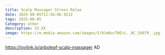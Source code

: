 ```yaml
---
title: Scalp Massager Stress Relax
date: 2025-08-05T11:56:06.921Z
tags: 2025-08-05
Category: other
description: 33.XX
image: https://m.media-amazon.com/images/I/61m0zcTWIrL._AC_SX679_.jpg
---
```

https://joylink.io/arboleaf-scalp-massager   AD